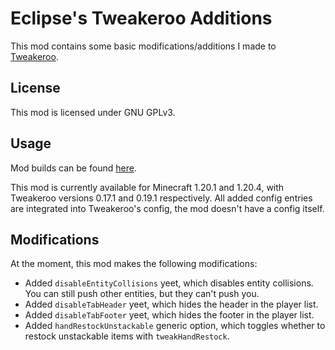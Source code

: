 # Eclipse's Tweakeroo Additions

This mod contains some basic modifications/additions I made to [Tweakeroo](https://www.curseforge.com/minecraft/mc-mods/tweakeroo).

## License

This mod is licensed under GNU GPLv3.

## Usage

Mod builds can be found [here](https://github.com/eclipseisoffline/eclipsestweakeroo/packages/2043865/versions).

This mod is currently available for Minecraft 1.20.1 and 1.20.4, with Tweakeroo versions 0.17.1 and 0.19.1 respectively.
All added config entries are integrated into Tweakeroo's config, the mod doesn't have a config itself.

## Modifications

At the moment, this mod makes the following modifications:

- Added `disableEntityCollisions` yeet, which disables entity collisions. You can still push other entities, but they can't push you.
- Added `disableTabHeader` yeet, which hides the header in the player list.
- Added `disableTabFooter` yeet, which hides the footer in the player list.
- Added `handRestockUnstackable` generic option, which toggles whether to restock unstackable items with `tweakHandRestock`.
